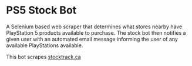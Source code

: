 # PS5 Stock Bot
A Selenium based web scraper that determines what stores nearby have PlayStation 5 products available to purchase. The stock bot then notifies a given user with an automated email message informing the user of any available PlayStations available.

This bot scrapes [stocktrack.ca](stocktrack.ca)

